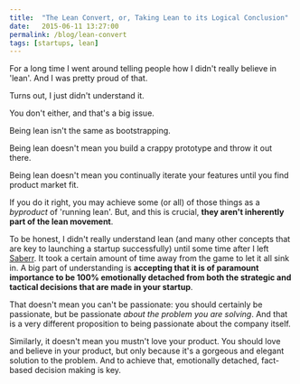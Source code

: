 ```yaml
---
title:  "The Lean Convert, or, Taking Lean to its Logical Conclusion"
date:   2015-06-11 13:27:00
permalink: /blog/lean-convert
tags: [startups, lean]
---
```


For a long time I went around telling people how I didn't really believe in 'lean'. And I was pretty proud of that.

Turns out, I just didn't understand it.

You don't either, and that's a big issue.

Being lean isn't the same as bootstrapping.

Being lean doesn't mean you build a crappy prototype and throw it out there.

Being lean doesn't mean you continually iterate your features until you find product market fit.

If you do it right, you may achieve some (or all) of those things as a _byproduct_ of 'running lean'. But, and this is crucial, **they aren't inherently part of the lean movement**.

To be honest, I didn't really understand lean (and many other concepts that are key to launching a startup successfully) until some time after I left [Saberr](http://saberr.com). It took a certain amount of time away from the game to let it all sink in. A big part of understanding is **accepting that it is of paramount importance to be 100% emotionally detached from both the strategic and tactical decisions that are made in your startup**.

That doesn't mean you can't be passionate: you should certainly be passionate, but be passionate _about the problem you are solving_. And that is a very different proposition to being passionate about the company itself.

Similarly, it doesn't mean you mustn't love your product. You should love and believe in your product, but only because it's a gorgeous and elegant solution to the problem. And to achieve that, emotionally detached, fact-based decision making is key.
